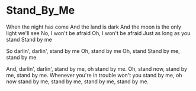 # Stand_By_Me

When the night has come
And the land is dark
And the moon is the only light we'll see
No, I won't be afraid
Oh, I won't be afraid
Just as long as you stand
Stand by me

So darlin', darlin', stand by me
Oh, stand by me
Oh, stand
Stand by me, stand by me

And, darlin', darlin', stand by me, oh stand by me.
Oh, stand now, stand by me, stand by me.
Whenever you're in trouble won't you stand by me, oh
now stand by me, stand by me, stand by me,
stand by me.
